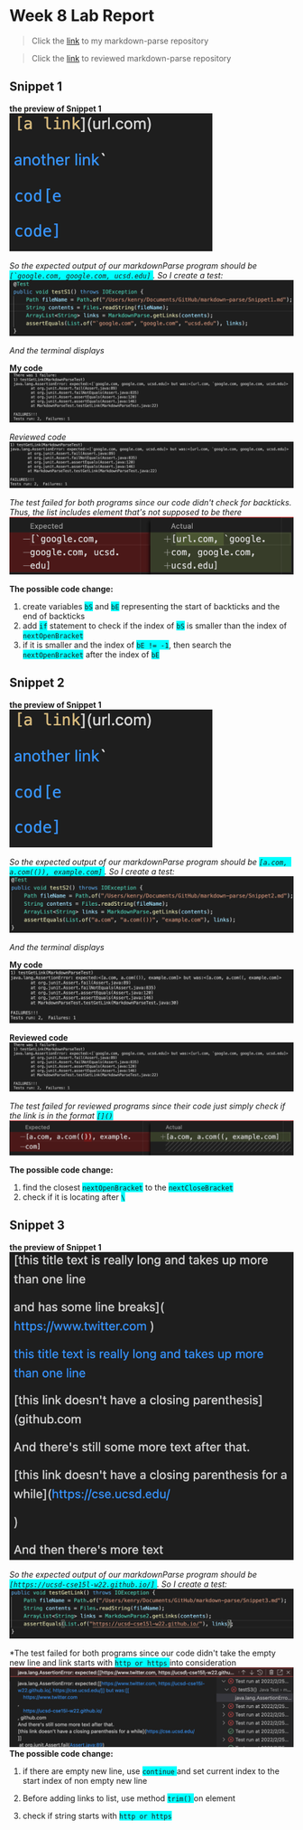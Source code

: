 # Week 8 Lab Report #

>Click the [link](https://github.com/Kenry3/markdown-parse) to my markdown-parse repository

>Click the [link](https://github.com/clingunis/markdown-parse) to reviewed markdown-parse repository

## Snippet 1 ##

**the preview of Snippet 1**
![](s1.png)

*So the expected output of our markdownParse program should be <span style="background-color:cyan">``[`google.com, google.com, ucsd.edu]`` </span>. So I create a test:*
![](t1.png)

*And the terminal displays*

**My code**
![](p2.png)

*Reviewed code*
![](p5.png)

*The test failed for both programs since our code didn't check for backticks. Thus, the list includes element that's not supposed to be there*
![](tf1.png)

**The possible code change:**
1. create variables <span style="background-color:cyan">`bS`</span> and <span style="background-color:cyan">`bE`</span> representing the start of backticks and the end of backticks
2. add <span style="background-color:cyan">`if`</span> statement to check if the index of <span style="background-color:cyan">`bS`</span> is smaller than the index of <span style="background-color:cyan">`nextOpenBracket`</span>
3. if it is smaller and the index of <span style="background-color:cyan">`bE != -1`</span>, then search the <span style="background-color:cyan">`nextOpenBracket`</span> after the index of <span style="background-color:cyan">`bE`</span>

## Snippet 2 ##

**the preview of Snippet 1**
![](s1.png)

*So the expected output of our markdownParse program should be <span style="background-color:cyan">`[a.com, a.com(()), example.com]` </span>. So I create a test:*
![](t2.png)

*And the terminal displays*

**My code**
![](p4.png)

**Reviewed code**
![](p2.png)

*The test failed for reviewed programs since their code just simply check if the link is in the format <span style="background-color:cyan">`[]()` </span>*
![](tf2.png)

**The possible code change:**

1. find the closest <span style="background-color:cyan">`nextOpenBracket`</span> to the <span style="background-color:cyan">`nextCloseBracket`</span>
2. check if it is locating after <span style="background-color:cyan">`\`</span>

## Snippet 3 ##

**the preview of Snippet 1**
![](s3.png)

*So the expected output of our markdownParse program should be <span style="background-color:cyan">`[https://ucsd-cse15l-w22.github.io/]` </span>. So I create a test:*
![](p1.png)

*The test failed for both programs since our code didn't take the empty new line and link starts with <span style="background-color:cyan">`http or https` </span> into consideration
![](tf33.png)
**The possible code change:**

1. if there are empty new line, use <span style="background-color:cyan">`continue` </span> and set current index to the start index of non empty new line

2. Before adding links to list, use method <span style="background-color:cyan">`trim()` </span> on element

3. check if string starts with <span style="background-color:cyan">`http or https` </span>

